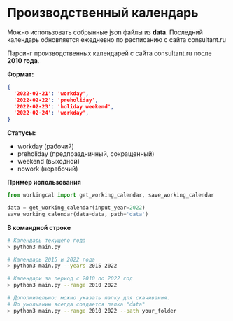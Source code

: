 # Производственный календарь

Можно использовать собрынные json файлы из **data**.
Последний календарь обновляется ежедневно по расписанию с сайта consultant.ru


Парсинг производственных календарей с сайта consultant.ru после **2010 года**.

**Формат:**

```json
{
  '2022-02-21': 'workday',
  '2022-02-22': 'preholiday',
  '2022-02-23': 'holiday weekend',
  '2022-02-24': 'workday',
}
```

**Статусы:**

- workday (рабочий)
- preholiday (предпраздничный, сокращенный)
- weekend (выходной)
- nowork (нерабочий)


**Пример использования**

```Python
from workingcal import get_working_calendar, save_working_calendar

data = get_working_calendar(input_year=2022)
save_working_calendar(data=data, path='data')
```

**В командной строке**

```bash
# Календарь текущего года
> python3 main.py
```

```bash
# Календарь 2015 и 2022 года
> python3 main.py --years 2015 2022
```

```bash
# Календари за период с 2010 по 2022 год
> python3 main.py --range 2010 2022
```

```bash
# Дополнительно: можно указать папку для скачивания.
# По умолчанию всегда создается папка "data"
> python3 main.py --range 2010 2022 --path your_folder
```

